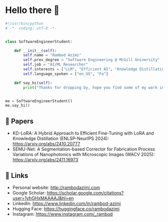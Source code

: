 # Hello there 👋

```python
#!/usr/bin/python
# -*- coding: utf-8 -*-


class SoftwareEngineerStudent:

    def __init__(self):
        self.name = "Rambod Azimi"
        self.prev_degree = "Software Engineering @ McGill University"
        self.job = "AI/ML Researcher"
        self.interests = ["LLM", "Efficient AI", "Knowledge Distillation", "Generative AI", "Computer Vision"]
        self.language_spoken = ["en_US", "Fa"]

    def say_hi(self):
        print("Thanks for dropping by, hope you find some of my work interesting.")


me = SoftwareEngineerStudent()
me.say_hi()
```

## 📝 Papers
- KD-LoRA: A Hybrid Approach to Efficient Fine-Tuning with LoRA and Knowledge Distillation (ENLSP-NeurIPS 2024): https://arxiv.org/abs/2410.20777
- SEMU-Net: A Segmentation-based Corrector for Fabrication Process Variations of Nanophotonics with Microscopic Images (WACV 2025): https://arxiv.org/abs/2411.16973


## 📝 Links

- Personal website: http://rambodazimi.com
- Google Scholar: https://scholar.google.com/citations?user=1yhGHxMAAAAJ&hl=en
- LinkedIn: https://www.linkedin.com/in/rambod-azimi
- Hugging Face: https://huggingface.co/rambodazimi
- Instagram: https://www.instagram.com/_rambod
